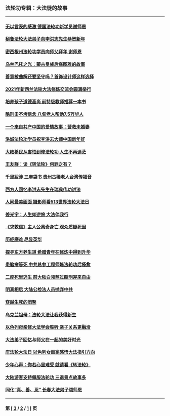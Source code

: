 ### 法轮功专辑：大法徒的故事
---
#### [无以言表的感激 德国法轮功新学员谢师恩](../../pages/nf1147481/n13543790.md?04260430) 
#### [秘鲁法轮大法弟子向李洪志先生恭贺新年](../../pages/nf1147481/n13540182.md?04260430) 
#### [密西根州法轮功学员向师父拜年 谢师恩](../../pages/nf1147481/n13538183.md?04260430) 
#### [乌兰巴托之光：蒙古皇族后裔图雅的故事](../../pages/nf1147481/n13155759.md?04260430) 
#### [善意被曲解还要坚守吗？首饰设计师这样选择](../../pages/nf1147481/n13077575.md?04260430) 
#### [2021年新西兰法轮大法修炼交流会圆满举行](../../pages/nf1147481/n13033149.md?04260430) 
#### [培养孩子道德高尚 前特级教师推荐一本书](../../pages/nf1147481/n12938640.md?04260430) 
#### [酷刑击不垮信念 八旬老人帮助7.5万华人](../../pages/nf1147481/n12880712.md?04260430) 
#### [一个来自共产中国的爱情故事：营救未婚妻](../../pages/nf1147481/n12778386.md?04260430) 
#### [洛城法轮功学员祝李洪志大师中国新年好](../../pages/nf1147481/n12724685.md?04260430) 
#### [大陆移民从害怕到修法轮功 人生不再迷茫](../../pages/nf1147481/n12414325.md?04260430) 
#### [王友群：读《转法轮》何罪之有？](../../pages/nf1147481/n12408647.md?04260430) 
#### [千里跋涉 三麻袋书 贵州古稀老人台湾传福音](../../pages/nf1147481/n12198750.md?04260430) 
#### [西方人回忆李洪志先生在瑞典传功讲法](../../pages/nf1147481/n12099607.md?04260430) 
#### [人间最美画面 摄影师看513世界法轮大法日](../../pages/nf1147481/n12094118.md?04260430) 
#### [姜光宇：人生如逆旅 大法伴我行](../../pages/nf1147481/n12088664.md?04260430) 
#### [《求救信》主人公离奇身亡 观众质疑死因](../../pages/nf1147481/n11845215.md?04260430) 
#### [历经磨难 尽显英华](../../pages/nf1147481/n11723297.md?04260430) 
#### [探寻东方养生道 希腊青年在修炼中得到升华](../../pages/nf1147481/n11494502.md?04260430) 
#### [患脑瘤等死 中共总参工程师炼法轮功后痊愈](../../pages/nf1147481/n11466682.md?04260430) 
#### [二度死里逃生 前大陆白领熬过酷刑迎来自由](../../pages/nf1147481/n11368594.md?04260430) 
#### [明真相后 大陆公检法人员抛弃中共](../../pages/nf1147481/n11358618.md?04260430) 
#### [穿越生死的团聚](../../pages/nf1147481/n11258922.md?04260430) 
#### [乌克兰祖母：法轮大法让我获得新生](../../pages/nf1147481/n11269457.md?04260430) 
#### [以色列母亲修大法学会聆听 亲子关系更融洽](../../pages/nf1147481/n11268195.md?04260430) 
#### [大法弟子回忆与师父在一起的美好时光](../../pages/nf1147481/n11267759.md?04260430) 
#### [庆法轮大法日 以色列女画家感悟大法指引方向](../../pages/nf1147481/n11267735.md?04260430) 
#### [少年心声：你若心里难受 就请看《转法轮》](../../pages/nf1147481/n11267496.md?04260430) 
#### [大陆游客支持佩服法轮功 三退景点故事多](../../pages/nf1147481/n11267378.md?04260430) 
#### [同化“真、善、忍” 长春大法弟子颂师恩](../../pages/nf1147481/n11266497.md?04260430) 

---
#### 第 [ [3](./3.md?04260430) / [2](./2.md?04260430) / [1](./1.md?04260430) ] 页
